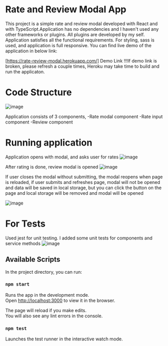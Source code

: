 # Rate and Review Modal App

This project is a simple rate and review modal developed with React and with TypeScript.Application has no dependencies and I haven't used any other frameworks or plugins. All plugins are developed by my self. Application satisfies all the functional requirements. For styling, sass is used, and application is full responsive.
You can find live demo of the application in below link:


[https://rate-review-modal.herokuapp.com/] Demo Link
!!!If demo link is broken, please refresh a couple times, Heroku may take time to build and run the applicaton.


# Code Structure

![image](https://user-images.githubusercontent.com/8982629/180784614-53f23476-7538-4f5b-9a11-87b5a8d5a408.png)

Application consists of 3 components,
-Rate modal component
-Rate input component 
-Review component

# Running application
Application opens with modal, and asks user for rates
![image](https://user-images.githubusercontent.com/8982629/180784884-49f5cb2b-7535-48ec-b662-b3c952877b18.png)

After rating is done, review modal is opened
![image](https://user-images.githubusercontent.com/8982629/180784962-7c0121a2-2b43-4c37-b0ce-e416ecc4cad4.png)


If user closes the modal without submitting, the modal reopens when page is reloaded, if user submits and refreshes page, modal will not be opened and data will be saved in local storage, but you can click the button on the page and local storage will be removed and modal will be opened

![image](https://user-images.githubusercontent.com/8982629/180785325-cb24f30a-41d7-4443-8977-964ab86d39ee.png)

# For Tests

Used jest for unit testing. I added some unit tests for components and service methods
![image](https://user-images.githubusercontent.com/8982629/180785404-a3c152d2-2bf4-41ef-b70e-e3920312f11f.png)


## Available Scripts

In the project directory, you can run:

### `npm start`

Runs the app in the development mode.\
Open [http://localhost:3000](http://localhost:3000) to view it in the browser.

The page will reload if you make edits.\
You will also see any lint errors in the console.

### `npm test`

Launches the test runner in the interactive watch mode.




